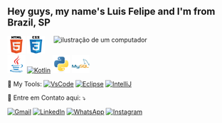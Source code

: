 ## Hey guys, my name's Luis Felipe and I'm from Brazil, SP

<img src="https://raw.githubusercontent.com/MicaelliMedeiros/micaellimedeiros/master/image/computer-illustration.png" alt="ilustração de um computador" min-width="400px" max-width="400px" width="400px" align="right">

<p align="left"> 
</p>

<p align="left">
  <a href="#" title="HTML">
  <img src="https://raw.githubusercontent.com/devicons/devicon/master/icons/html5/html5-original-wordmark.svg" alt="Html5" width="40" height="40"/></a>
  
  <a href="#" title="CSS">
  <img src="https://raw.githubusercontent.com/devicons/devicon/master/icons/css3/css3-original-wordmark.svg" alt="css3" width="40" height="40" alt="Css 3" width="40" height="40"/></a
                             
  <a href="#" title="Java">
  <img src="https://raw.githubusercontent.com/devicons/devicon/master/icons/java/java-original.svg" alt="Java" width="40" height="40"/></a>

  <a href="#" title="Kotlin">
  <img src="https://www.vectorlogo.zone/logos/kotlinlang/kotlinlang-icon.svg" alt="Kotlin" width="35" height="35"/></a>

  <a href="#" title="Python">
  <img src="https://raw.githubusercontent.com/devicons/devicon/master/icons/python/python-original.svg" alt="Python" width="40" height="40"/></a>

  <a href="#" title="SQL">
  <img src="https://raw.githubusercontent.com/devicons/devicon/master/icons/mysql/mysql-original-wordmark.svg" alt="My Sql" width="40" height="40"/></a>
</p>

<p align="left">
  💼 My Tools: 

  <a href="#" title="Visual Studio Code">
  <img src="" alt="VsCode"/></a>

  <a href="#" title="Eclipse">
  <img src="" alt="Eclipse"/></a>

  <a href="#" title="IntelliJ">
  <img src="" alt="IntelliJ"/></a>
</p>

<p align="left">
  💌 Entre em Contato aqui: ⤵️
</p>

<p align="left">
  <a href="#" title="Gmail">
  <img src="https://img.shields.io/badge/-Gmail-FF0000?style=flat-square&labelColor=FF0000&logo=gmail&logoColor=white&link=LINK-DO-SEU-GMAIL" alt="Gmail"/></a>
  <a href="#" title="LinkedIn">
  <img src="https://img.shields.io/badge/-Linkedin-0e76a8?style=flat-square&logo=Linkedin&logoColor=white&link=LINK-DO-SEU-LINKEDIN" alt="LinkedIn"/></a>
  <a href="#" title="WhatsApp">
  <img src="https://img.shields.io/badge/-WhatsApp-25d366?style=flat-square&labelColor=25d366&logo=whatsapp&logoColor=white&link=API-DO-SEU-WHATSAPP" alt="WhatsApp"/></a>
  <a href="#" title="Instagram">
  <img src="https://img.shields.io/badge/-Instagram-DF0174?style=flat-square&labelColor=DF0174&logo=instagram&logoColor=white&link=LINK-DO-SEU-INSTAGRAM" alt="Instagram"/></a>
</p>
